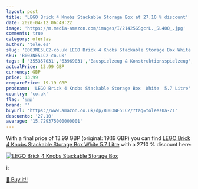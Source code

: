 ```yaml
---
layout: post
title: 'LEGO Brick 4 Knobs Stackable Storage Box at 27.10 % discount'
date: 2020-04-12 06:49:22
image: 'https://m.media-amazon.com/images/I/21425GSgcrL._SL400_.jpg'
comments: true
category: ofertas
author: 'tole.es'
slug: 'B003NE5LC2-co.uk LEGO Brick 4 Knobs Stackable Storage Box White 5.7 Litre'
sku: 'B003NE5LC2-co.uk'
tags: [ '355357031','63969031','Bauspielzeug & Konstruktionsspielzeug','Bausteine','Building Toys','Costruzioni','Elektronische Spiele für Kinder','Giochi e giocattoli','Hardware y juegos para Nintendo Switch','Hobbys','Juegos de construcción para niños','Juegos para Nintendo Switch','Juguetes','Juguetes y juegos','Kinderspielfiguren & -fahrzeuge','LEGO','LEGO Steine & Co.','Produkte','Sammelfiguren','Sammelfiguren & Requisiten','Spiele','Spielfiguren- & Fahrzeugsets für Kinder','Spielfiguren-Spielesets für Kinder','Spielzeug','Toy Building Sets','Toys & Games','Videojuegos','lego', ]
actualPrice: 13.99 GBP
currency: GBP
price: 13.99
comparePrice: 19.19 GBP
prodname: 'LEGO Brick 4 Knobs Stackable Storage Box  White  5.7 Litre'
country: 'co.uk'
flag: '🇬🇧'
brand: ''
buyurl: 'https://www.amazon.co.uk/dp/B003NE5LC2/?tag=tolees0a-21'
descuento: '27.10'
average: '15.729375000000001'
---
```


With a final price of 13.99 GBP (original: 19.19 GBP) you can find [LEGO Brick 4 Knobs Stackable Storage Box  White  5.7 Litre](https://www.amazon.co.uk/dp/B003NE5LC2/?tag=tolees0a-21) with a  27.10 % discount here:

[![LEGO Brick 4 Knobs Stackable Storage Box](https://m.media-amazon.com/images/I/21425GSgcrL._SL400_.jpg)](https://www.amazon.co.uk/dp/B003NE5LC2/?tag=tolees0a-21)

ℹ️:


[🛒 Buy it!!](https://www.amazon.co.uk/dp/B003NE5LC2/?tag=tolees0a-21)
